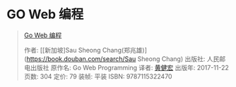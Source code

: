 # GO Web 编程

> [Go Web 编程](https://book.douban.com/subject/27204133/)
>
> 作者: [[新加坡\]Sau Sheong Chang(郑兆雄)](https://book.douban.com/search/Sau Sheong Chang) 
> 出版社: 人民邮电出版社
> 原作名: Go Web Programming
> 译者: [黄健宏](https://book.douban.com/search/黄健宏) 
> 出版年: 2017-11-22
> 页数: 304
> 定价: 79
> 装帧: 平装
> ISBN: 9787115322470

